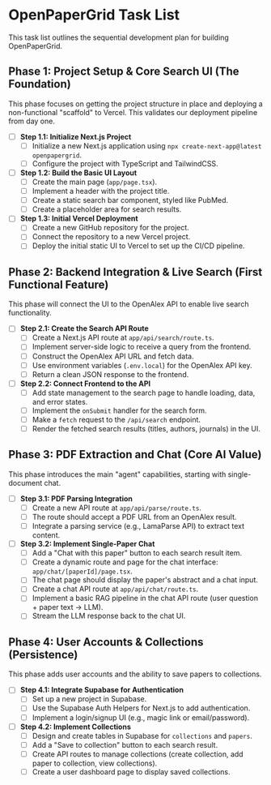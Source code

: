 # OpenPaperGrid Task List

This task list outlines the sequential development plan for building OpenPaperGrid.

## Phase 1: Project Setup & Core Search UI (The Foundation)

This phase focuses on getting the project structure in place and deploying a non-functional "scaffold" to Vercel. This validates our deployment pipeline from day one.

- [ ] **Step 1.1: Initialize Next.js Project**
  - [ ] Initialize a new Next.js application using `npx create-next-app@latest openpapergrid`.
  - [ ] Configure the project with TypeScript and TailwindCSS.
- [ ] **Step 1.2: Build the Basic UI Layout**
  - [ ] Create the main page (`app/page.tsx`).
  - [ ] Implement a header with the project title.
  - [ ] Create a static search bar component, styled like PubMed.
  - [ ] Create a placeholder area for search results.
- [ ] **Step 1.3: Initial Vercel Deployment**
  - [ ] Create a new GitHub repository for the project.
  - [ ] Connect the repository to a new Vercel project.
  - [ ] Deploy the initial static UI to Vercel to set up the CI/CD pipeline.

## Phase 2: Backend Integration & Live Search (First Functional Feature)

This phase will connect the UI to the OpenAlex API to enable live search functionality.

- [ ] **Step 2.1: Create the Search API Route**
  - [ ] Create a Next.js API route at `app/api/search/route.ts`.
  - [ ] Implement server-side logic to receive a query from the frontend.
  - [ ] Construct the OpenAlex API URL and fetch data.
  - [ ] Use environment variables (`.env.local`) for the OpenAlex API key.
  - [ ] Return a clean JSON response to the frontend.
- [ ] **Step 2.2: Connect Frontend to the API**
  - [ ] Add state management to the search page to handle loading, data, and error states.
  - [ ] Implement the `onSubmit` handler for the search form.
  - [ ] Make a `fetch` request to the `/api/search` endpoint.
  - [ ] Render the fetched search results (titles, authors, journals) in the UI.

## Phase 3: PDF Extraction and Chat (Core AI Value)

This phase introduces the main "agent" capabilities, starting with single-document chat.

- [ ] **Step 3.1: PDF Parsing Integration**
  - [ ] Create a new API route at `app/api/parse/route.ts`.
  - [ ] The route should accept a PDF URL from an OpenAlex result.
  - [ ] Integrate a parsing service (e.g., LamaParse API) to extract text content.
- [ ] **Step 3.2: Implement Single-Paper Chat**
  - [ ] Add a "Chat with this paper" button to each search result item.
  - [ ] Create a dynamic route and page for the chat interface: `app/chat/[paperId]/page.tsx`.
  - [ ] The chat page should display the paper's abstract and a chat input.
  - [ ] Create a chat API route at `app/api/chat/route.ts`.
  - [ ] Implement a basic RAG pipeline in the chat API route (user question + paper text -> LLM).
  - [ ] Stream the LLM response back to the chat UI.

## Phase 4: User Accounts & Collections (Persistence)

This phase adds user accounts and the ability to save papers to collections.

- [ ] **Step 4.1: Integrate Supabase for Authentication**
  - [ ] Set up a new project in Supabase.
  - [ ] Use the Supabase Auth Helpers for Next.js to add authentication.
  - [ ] Implement a login/signup UI (e.g., magic link or email/password).
- [ ] **Step 4.2: Implement Collections**
  - [ ] Design and create tables in Supabase for `collections` and `papers`.
  - [ ] Add a "Save to collection" button to each search result.
  - [ ] Create API routes to manage collections (create collection, add paper to collection, view collections).
  - [ ] Create a user dashboard page to display saved collections.